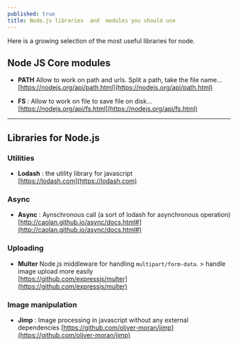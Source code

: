 ```yaml
---
published: true
title: Node.js libraries  and  modules you should use
---
```

Here is a growing selection of the most useful libraries for node.

## Node JS Core modules 

* **PATH** Allow to work on path and urls. Split a path, take the file name...    
[https://nodejs.org/api/path.html](https://nodejs.org/api/path.html)

* **FS** : Allow to work on file to save file on disk...     
[https://nodejs.org/api/fs.html](https://nodejs.org/api/fs.html)


*** 

## Libraries for Node.js


### Utilities 

* **Lodash** : the utility library for javascript    
[https://lodash.com](https://lodash.com)

### Async 

* **Async** : Aynschronous call (a sort of lodash for asynchronous operation)     [http://caolan.github.io/async/docs.html#](http://caolan.github.io/async/docs.html#)


### Uploading 

* **Multer** Node.js middleware for handling `multipart/form-data`. > handle image upload more easily    
[https://github.com/expressjs/multer](https://github.com/expressjs/multer)

### Image manipulation 

* **Jimp** : Image processing in javascript without any external dependencies     [https://github.com/oliver-moran/jimp](https://github.com/oliver-moran/jimp)
